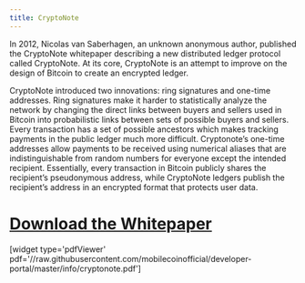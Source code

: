 ```yaml
---
title: CryptoNote
---
```

In 2012, Nicolas van Saberhagen, an unknown anonymous author, published the CryptoNote whitepaper describing a new distributed ledger protocol called CryptoNote. At its core, CryptoNote is an attempt to improve on the design of Bitcoin to create an encrypted ledger.

CryptoNote introduced two innovations: ring signatures and one-time addresses. Ring signatures make it harder to statistically analyze the network by changing the direct links between buyers and sellers used in Bitcoin into probabilistic links between sets of possible buyers and sellers. Every transaction has a set of possible ancestors which makes tracking payments in the public ledger much more difficult. Cryptonote’s one-time addresses allow payments to be received using numerical aliases that are indistinguishable from random numbers for everyone except the intended recipient. Essentially, every transaction in Bitcoin publicly shares the recipient’s pseudonymous address, while CryptoNote ledgers publish the recipient’s address in an encrypted format that protects user data.

# [Download the Whitepaper](https://github.com/mobilecoinofficial/developer-portal/blob/main/info/cryptonote.pdf)

[widget type='pdfViewer' pdf='//raw.githubusercontent.com/mobilecoinofficial/developer-portal/master/info/cryptonote.pdf']
